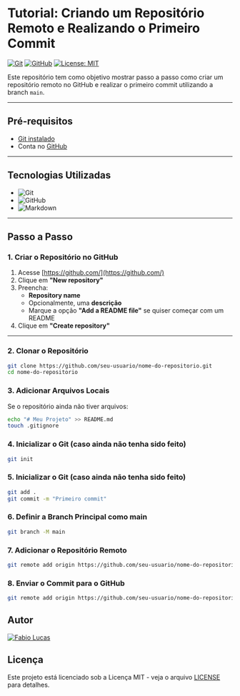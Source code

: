 # Tutorial: Criando um Repositório Remoto e Realizando o Primeiro Commit

[![Git](https://img.shields.io/badge/git-%23F05033.svg?style=for-the-badge&logo=git&logoColor=white)](https://git-scm.com/)
[![GitHub](https://img.shields.io/badge/github-%23121011.svg?style=for-the-badge&logo=github&logoColor=white)](https://github.com/)
[![License: MIT](https://img.shields.io/badge/License-MIT-yellow.svg)](https://opensource.org/licenses/MIT)

Este repositório tem como objetivo mostrar passo a passo como criar um repositório remoto no GitHub e realizar o primeiro commit utilizando a branch `main`.

---

## Pré-requisitos

- [Git instalado](https://git-scm.com/downloads)
- Conta no [GitHub](https://github.com/)

---

## Tecnologias Utilizadas

- ![Git](https://img.shields.io/badge/git-%23F05033.svg?style=for-the-badge&logo=git&logoColor=white)
- ![GitHub](https://img.shields.io/badge/github-%23121011.svg?style=for-the-badge&logo=github&logoColor=white)
- ![Markdown](https://img.shields.io/badge/markdown-000000?style=for-the-badge&logo=markdown&logoColor=white)

---

## Passo a Passo

### 1. Criar o Repositório no GitHub

1. Acesse [https://github.com/](https://github.com/)
2. Clique em **"New repository"**
3. Preencha:
   - **Repository name**
   - Opcionalmente, uma **descrição**
   - Marque a opção **"Add a README file"** se quiser começar com um README
4. Clique em **"Create repository"**

---

### 2. Clonar o Repositório

```bash
git clone https://github.com/seu-usuario/nome-do-repositorio.git
cd nome-do-repositorio
```

### 3. Adicionar Arquivos Locais

Se o repositório ainda não tiver arquivos:

```bash
echo "# Meu Projeto" >> README.md
touch .gitignore
```

### 4. Inicializar o Git (caso ainda não tenha sido feito)

```bash
git init
```
### 5. Inicializar o Git (caso ainda não tenha sido feito)

```bash
git add .
git commit -m "Primeiro commit"
```

### 6. Definir a Branch Principal como main

```bash
git branch -M main
```

### 7. Adicionar o Repositório Remoto

```bash
git remote add origin https://github.com/seu-usuario/nome-do-repositorio.git
```

### 8. Enviar o Commit para o GitHub

```bash
git remote add origin https://github.com/seu-usuario/nome-do-repositorio.git
```

## Autor

[![Fabio Lucas](https://img.shields.io/badge/Fabio%20Lucas-GitHub-black.svg)](https://github.com/fabiolucasz/)

## Licença

Este projeto está licenciado sob a Licença MIT - veja o arquivo [LICENSE](LICENSE) para detalhes.